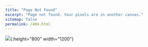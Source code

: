 ```yaml
---
title: "Page Not Found"
excerpt: "Page not found. Your pixels are in another canvas."
sitemap: false
permalink: /404.html
---
```


![](https://www.uidownload.com/files/65/668/886/page-not-found-error-404.jpg){:height="800" width="1200"} 
